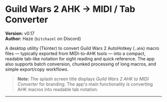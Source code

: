 # Guild Wars 2 AHK → MIDI / Tab Converter

**Version:** v0.17  
**Author:** Haze (`bitchazel` on Discord)

A desktop utility (Tkinter) to convert Guild Wars 2 AutoHotkey (`.ahk`) macro files — typically exported from MIDI-to-AHK tools — into a compact, readable tab-like notation for sight reading and quick reference. The app also supports batch conversion, chunked processing of long macros, and simple export/copy workflows.

> **Note:** The splash screen title displays *Guild Wars 2 AHK to MIDI Converter* for branding. The app's main functionality is converting AHK macros into readable tab notation.

---
